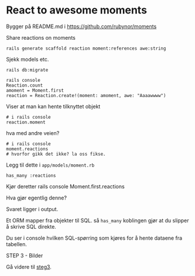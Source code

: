 
# React to awesome moments

Bygger på README.md i https://github.com/rubynor/moments

Share reactions on moments

    rails generate scaffold reaction moment:references awe:string

Sjekk models etc. 

    rails db:migrate

    rails console
    Reaction.count
    amoment = Moment.first
    reaction = Reaction.create!(moment: amoment, awe: "Aaaawwww")

Viser at man kan hente tilknyttet objekt

    # i rails console
    reaction.moment
    
hva med andre veien?

    # i rails console
    moment.reactions 
    # hvorfor gikk det ikke? la oss fikse.
    

Legg til dette i `app/models/moment.rb`

    has_many :reactions

Kjør deretter
    rails console
    Moment.first.reactions

Hva gjør egentlig denne?

Svaret ligger i output.

Et ORM mapper fra objekter til SQL. så `has_many` koblingen gjør at du slipper å skrive SQL direkte.

Du ser i console hvilken SQL-spørring som kjøres for å hente dataene fra tabellen.


STEP 3 - Bilder

Gå videre til [steg3](step3.md).
